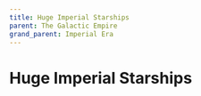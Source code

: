 ```yaml
---
title: Huge Imperial Starships
parent: The Galactic Empire
grand_parent: Imperial Era
---
```


# Huge Imperial Starships

